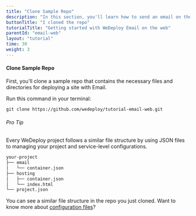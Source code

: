 ```yaml
---
title: "Clone Sample Repo"
description: "In this section, you'll learn how to send an email on the web using the WeDeploy API Client."
buttonTitle: "I cloned the repo"
tutorialTitle: "Getting started with WeDeploy Email on the web"
parentId: "email-web"
layout: "tutorial"
time: 30
weight: 3
---
```


#### Clone Sample Repo

First, you'll clone a sample repo that contains the necessary files and directories for deploying a site with Email.

Run this command in your terminal:

```
git clone https://github.com/wedeploy/tutorial-email-web.git
```

<aside>

###### <span class="icon-16-star"></span> Pro Tip

Every WeDeploy project follows a similar file structure by using JSON files to managing your project and service-level configurations.

```xml
your-project
├── email
│   └── container.json
├── hosting
│   ├── container.json
│   └── index.html
└── project.json
```

You can see a similar file structure in the repo you just cloned. Want to know more about <a href="http://wedeploy.com/docs/intro/configuration-files.html" target="_blank">configuration files</a>?

</aside>
